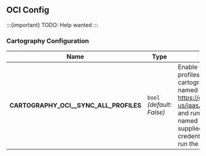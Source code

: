 ## OCI Config

:::{important}
TODO: Help wanted
:::

### Cartography Configuration

| **Name** | **Type** | **Description** |
|----------|----------|-----------------|
| **CARTOGRAPHY_OCI__SYNC_ALL_PROFILES** | `bool` _(default: False)_ | Enable OCI sync for all discovered named profiles. When this parameter is supplied cartography will discover all configured OCI named profiles (see https://docs.oracle.com/en-us/iaas/Content/API/Concepts/sdkconfig.htm) and run the OCI sync job for each profile not named "DEFAULT". If this parameter is not supplied, cartography will use the default OCI credentials available in your environment to run the OCI sync once. |
